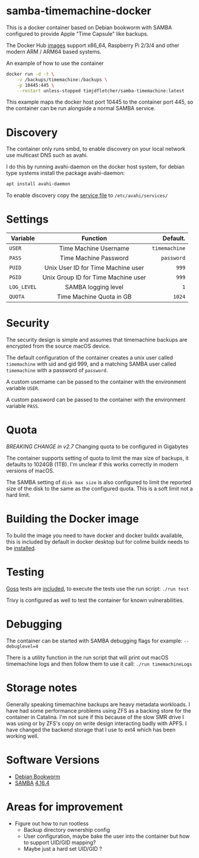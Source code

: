 # samba-timemachine-docker

This is a docker container based on Debian bookworm with SAMBA configured to provide Apple "Time Capsule" like backups.

The Docker Hub [images](https://hub.docker.com/repository/docker/timjdfletcher/samba-timemachine/tags?page=1&ordering=last_updated)
support x86_64, Raspberry Pi 2/3/4 and other modern ARM / ARM64 based systems.

An example of how to use the container

```bash
docker run -d -t \
    -v /backups/timemachine:/backups \
    -p 10445:445 \
    --restart unless-stopped timjdfletcher/samba-timemachine:latest
```

This example maps the docker host port 10445 to the container port 445, so the container can be run alongside a normal SAMBA service.

# Discovery

The container only runs smbd, to enable discovery on your local network use multicast DNS such as avahi.  

I do this by running avahi-daemon on the docker host system, for debian type systems install the package avahi-daemon: 

```bash
apt install avahi-daemon
```

To enable discovery copy the [service file](timemachine.service) to `/etc/avahi/services/`

# Settings

| Variable    |              Function               |      Default. |
|-------------|:-----------------------------------:|--------------:|
| `USER`      |        Time Machine Username        | `timemachine` |
| `PASS`      |        Time Machine Password        |    `password` |
| `PUID`      | Unix User ID for Time Machine user  |         `999` |
| `PGID`      | Unix Group ID for Time Machine user |         `999` |
| `LOG_LEVEL` |         SAMBA logging level         |           `1` |
| `QUOTA`     |      Time Machine Quota in GB       |        `1024` |

# Security

The security design is simple and assumes that timemachine backups are encrypted from the source macOS device. 

The default configuration of the container creates a unix user called `timemachine` with uid and gid 999, and 
a matching SAMBA user called `timemachine` with a password of `password`.

A custom username can be passed to the container with the environment variable `USER`.

A custom password can be passed to the container with the environment variable `PASS`.

# Quota

*BREAKING CHANGE in v2.7* Changing quota to be configured in Gigabytes

The container supports setting of quota to limit the max size of backups, it defaults to 1024GB (1TB).
I'm unclear if this works correctly in modern versions of macOS.

The SAMBA setting of `disk max size` is also configured to limit the reported size of the disk to the same as the configured quota. 
This is a soft limit not a hard limit.

# Building the Docker image

To build the image you need to have docker and docker buildx available, this is included by default in docker desktop 
but for colime buildx needs to be [installed](https://github.com/abiosoft/colima/issues/44).

# Testing

[Goss](https://github.com/goss-org/goss) tests are [included](goss/tests/), to execute the tests use the run script: `./run test`

Trivy is configured as well to test the container for known vulnerabilities.

# Debugging

The container can be started with SAMBA debugging flags for example: `--debuglevel=4`

There is a utility function in the run script that will print out macOS timemachine logs and then follow them to use it call:
`./run timemachineLogs`

# Storage notes

Generally speaking timemachine backups are heavy metadata workloads.
I have had some performance problems using ZFS as a backing store for the container in Catalina.
I'm not sure if this because of the slow SMR drive I was using or by ZFS's copy on write design interacting badly with APFS.
I have changed the backend storage that I use to ext4 which has been working well.

# Software Versions

* [Debian Bookworm](https://hub.docker.com/_/debian?tab=tags&page=1&name=bookworm-slim)
* [SAMBA](https://packages.debian.org/bookworm/samba) [4.16.4](https://www.samba.org/samba/history/samba-4.16.4.html)

# Areas for improvement

* Figure out how to run rootless
  * Backup directory ownership config
  * User configuration, maybe bake the user into the container but how to support UID/GID mapping?
  * Maybe just a hard set UID/GID ?